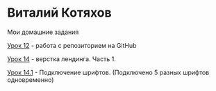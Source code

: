 # Виталий Котяхов
Мои домашние задания

[Урок 12](https://v-kotiakhov.github.io/leson_1/ "Описание") - работа с репозиторием на GitHub

[Урок 14](https://v-kotiakhov.github.io/leson_14/ "Описание") - верстка лендинга. Часть 1.

[Урок 14.1](https://V-kotiakhov.github.io/leson_14.1/ "Описание") - Подключение шрифтов. (Подключено 5 разных шрифтов одновременно)
